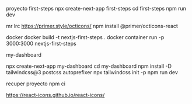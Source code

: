 proyecto first-steps
npx create-next-app first-steps
cd first-steps 
npm run dev

mr
lrc
https://primer.style/octicons/
npm install @primer/octicons-react

docker
docker build -t nextjs-first-steps .
docker container run -p 3000:3000 nextjs-first-steps

my-dashboard

npx create-next-app my-dashboard
cd my-dashboard
npm install -D tailwindcss@3 postcss autoprefixer
npx tailwindcss init -p
npm run dev

recuper proyecto npm ci

https://react-icons.github.io/react-icons/
